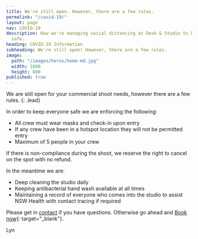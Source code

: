 ```yaml
---
title: We're still open. However, there are a few rules.
permalink: "/covid-19/"
layout: page
nav: COVID-19
description: How we're managing social distancing at Desk & Studio to keep everyone
  safe.
heading: COVID-19 Information
subheading: We're still open! However, there are a few rules.
image:
  path: "/images/heros/home-md.jpg"
  width: 1600
  height: 600
published: true
---
```


We are still open for your commercial shoot needs, however there are a few rules.
{: .lead}

In order to keep everyone safe we are enforcing the following:

* All crew must wear masks and check-in upon entry
* If any crew have been in a hotspot location they will not be permitted entry
* Maximum of 5 people in your crew

If there is non-compliance during the shoot, we reserve the right to cancel on the spot with no refund.

In the meantime we are:

* Deep cleaning the studio daily
* Keeping antibacterial hand wash available at all times
* Maintaining a record of everyone who comes into the studio to assist NSW Health with contact tracing if required

Please get in [contact](/contact/) if you have questions. Otherwise go ahead and [Book now](https://deskandstudio.simplybook.me/v2/#book){: target="_blank"}.

Lyn
